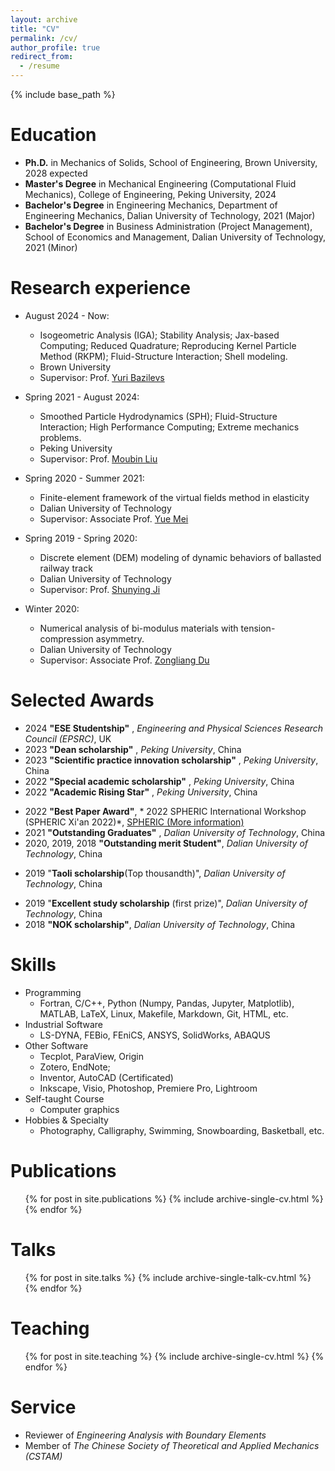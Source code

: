 ```yaml
---
layout: archive
title: "CV"
permalink: /cv/
author_profile: true
redirect_from:
  - /resume
---
```


{% include base_path %}

Education
======
* **Ph.D.** in Mechanics of Solids, School of Engineering, Brown University, 2028 expected
* **Master's Degree** in Mechanical Engineering (Computational Fluid Mechanics), College of Engineering, Peking University, 2024
* **Bachelor's Degree** in Engineering Mechanics, Department of Engineering Mechanics, Dalian University of Technology, 2021 (Major)
* **Bachelor's Degree** in Business Administration (Project Management), School of Economics and Management, Dalian University of Technology, 2021 (Minor)

Research experience
======
* August 2024 - Now:
  * Isogeometric Analysis (IGA); Stability Analysis; Jax-based Computing; Reduced Quadrature; Reproducing Kernel Particle Method (RKPM); Fluid-Structure Interaction; Shell modeling.
  * Brown University
  * Supervisor: Prof. [Yuri Bazilevs](https://scholar.google.com/citations?user=U_FvD34AAAAJ&hl=en)

* Spring 2021 - August 2024:
  * Smoothed Particle Hydrodynamics (SPH); Fluid-Structure Interaction; High Performance Computing; Extreme mechanics problems.
  * Peking University
  * Supervisor: Prof. [Moubin Liu](https://scholar.google.com/citations?user=guclLlYAAAAJ&hl=en)

* Spring 2020 - Summer 2021:
  * Finite-element framework of the virtual fields method in elasticity
  * Dalian University of Technology
  * Supervisor: Associate Prof. [Yue Mei](https://scholar.google.com/citations?user=aMNdUkUAAAAJ&hl=en) 

* Spring 2019 - Spring 2020:
  * Discrete element (DEM) modeling of dynamic behaviors of ballasted railway track
  * Dalian University of Technology
  * Supervisor: Prof. [Shunying Ji](https://www.researchgate.net/profile/Shunying-Ji)

* Winter 2020: 
  * Numerical analysis of bi-modulus materials with tension-compression asymmetry.
  * Dalian University of Technology
  * Supervisor: Associate Prof. [Zongliang Du](https://scholar.google.com/citations?user=JqPlZWkAAAAJ&hl=en&oi=ao)

Selected Awards
======
* 2024 **"ESE Studentship"** , *Engineering and Physical Sciences Research Council (EPSRC)*, UK
* 2023 **"Dean scholarship"** , *Peking University*, China
* 2023 **"Scientific practice innovation scholarship"** , *Peking University*, China
* 2022 **"Special academic scholarship"** , *Peking University*, China
* 2022 **"Academic Rising Star"** , *Peking University*, China 
<!-- * (only 5 students in the whole college every year) -->
* 2022 **"Best Paper Award"**, * 2022 SPHERIC International Workshop (SPHERIC Xi'an 2022)*, [SPHERIC (More information)](https://www.spheric-sph.org/)
* 2021 **"Outstanding Graduates"** , *Dalian University of Technology*, China
* 2020, 2019, 2018 **"Outstanding merit Student"**, *Dalian University of Technology*, China
<!-- * 2020 **"Outstanding merit Student"**, *Dalian University of Technology*, China -->
* 2019 "**Taoli scholarship**(Top thousandth)", *Dalian University of Technology*, China
<!-- * 2019 **"Outstanding merit Student"**, *Dalian University of Technology*, China -->
* 2019 "**Excellent study scholarship** (first prize)", *Dalian University of Technology*, China
* 2018 **"NOK scholarship"**, *Dalian University of Technology*, China
<!-- * 2018 **"Outstanding merit Student"**, *Dalian University of Technology*, China -->
<!-- * 2017-2020 **"Different individual scholarships"** (including Science and Technology Innovation Prize, High Morality Prize, Social Work Prize, Cultural and Sports Prize), *Dalian University of Technology*, China -->



Skills
======
* Programming
  * Fortran, C/C++, Python (Numpy, Pandas, Jupyter, Matplotlib), MATLAB, LaTeX, Linux, Makefile, Markdown, Git, HTML, etc.
* Industrial Software
  * LS-DYNA, FEBio, FEniCS, ANSYS, SolidWorks, ABAQUS
* Other Software
  * Tecplot, ParaView, Origin
  * Zotero, EndNote;
  * Inventor, AutoCAD (Certificated)
  * Inkscape, Visio, Photoshop, Premiere Pro, Lightroom
* Self-taught Course
  * Computer graphics
* Hobbies & Specialty
  * Photography, Calligraphy, Swimming, Snowboarding, Basketball, etc.

Publications
======
  <ul>{% for post in site.publications %}
    {% include archive-single-cv.html %}
  {% endfor %}</ul>
  
Talks
======
  <ul>{% for post in site.talks %}
    {% include archive-single-talk-cv.html %}
  {% endfor %}</ul>
  
Teaching
======
  <ul>{% for post in site.teaching %}
    {% include archive-single-cv.html %}
  {% endfor %}</ul>
  
Service
======
* Reviewer of *Engineering Analysis with Boundary Elements*
* Member of *The Chinese Society of Theoretical and Applied Mechanics (CSTAM)*
